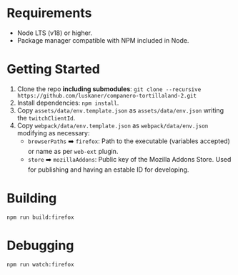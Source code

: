 # Requirements

* Node LTS (v18) or higher.
* Package manager compatible with NPM included in Node.

# Getting Started

1. Clone the repo **including submodules**: `git clone --recursive https://github.com/luskaner/companero-tortillaland-2.git`
1. Install dependencies: `npm install`.
1. Copy `assets/data/env.template.json` as `assets/data/env.json` writing the `twitchClientId`.
1. Copy `webpack/data/env.template.json` as `webpack/data/env.json` modifying as necessary:
    * `browserPaths` ➡️ `firefox`: Path to the executable (variables accepted) or name as per `web-ext` plugin.
    * `store` ➡️ `mozillaAddons`: Public key of the Mozilla Addons Store. Used for publishing and having an estable ID for developing.

# Building

`npm run build:firefox`

# Debugging

`npm run watch:firefox`
